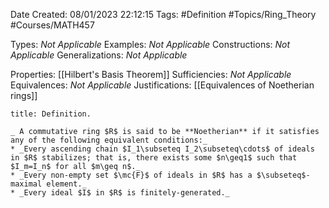<div class="topSpace"></div>

Date Created: 08/01/2023 22:12:15
Tags: #Definition #Topics/Ring_Theory #Courses/MATH457

Types: _Not Applicable_
Examples: _Not Applicable_
Constructions: _Not Applicable_
Generalizations: _Not Applicable_

Properties: [[Hilbert's Basis Theorem]]
Sufficiencies: _Not Applicable_
Equivalences: _Not Applicable_
Justifications: [[Equivalences of Noetherian rings]]

``` ad-Definition
title: Definition.

_ A commutative ring $R$ is said to be **Noetherian** if it satisfies any of the following equivalent conditions:_
* _Every ascending chain $I_1\subseteq I_2\subseteq\cdots$ of ideals in $R$ stabilizes; that is, there exists some $n\geq1$ such that $I_m=I_n$ for all $m\geq n$._
* _Every non-empty set $\mc{F}$ of ideals in $R$ has a $\subseteq$-maximal element._
* _Every ideal $I$ in $R$ is finitely-generated._

```
